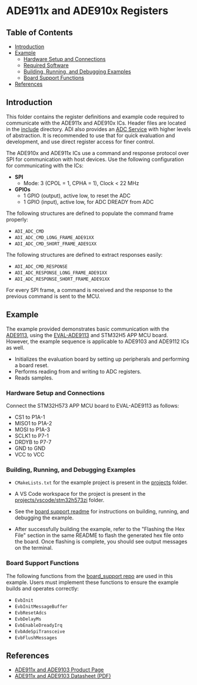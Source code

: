 ﻿# ADE911x and ADE910x Registers

## Table of Contents

- [Introduction](#introduction)
- [Example](#example)
  - [Hardware Setup and Connections](#hardware-setup-and-connections)
  - [Required Software](#required-software)
  - [Building, Running, and Debugging Examples](#building-running-and-debugging-examples)
  - [Board Support Functions](#board-support-functions)
- [References](#references)


## Introduction

This folder contains the register definitions and example code required to communicate with the ADE911x and ADE910x ICs. Header files are located in the [include](include) directory. ADI also provides an [ADC Service](https://github.com/analogdevicesinc/energy-adc-service) with higher levels of abstraction. It is recommended to use that for quick evaluation and development, and use direct register access for finer control.

The ADE910x and ADE911x ICs use a command and response protocol over SPI for communication with host devices. Use the following configuration for communicating with the ICs:

- **SPI**
  - Mode: 3 (CPOL = 1, CPHA = 1), Clock < 22 MHz
- **GPIOs**
  - 1 GPIO (output), active low, to reset the ADC
  - 1 GPIO (input), active low, for ADC DREADY from ADC

The following structures are defined to populate the command frame properly:

- `ADI_ADC_CMD`
- `ADI_ADC_CMD_LONG_FRAME_ADE91XX`
- `ADI_ADC_CMD_SHORT_FRAME_ADE91XX`

The following structures are defined to extract responses easily:

- `ADI_ADC_CMD_RESPONSE`
- `ADI_ADC_RESPONSE_LONG_FRAME_ADE91XX`
- `ADI_ADC_RESPONSE_SHORT_FRAME_ADE91XX`

For every SPI frame, a command is received and the response to the previous command is sent to the MCU.

## Example

The example provided demonstrates basic communication with the [ADE9113](https://www.analog.com/en/products/ade9113.html), using the [EVAL-ADE9113](https://www.analog.com/en/resources/evaluation-hardware-and-software/evaluation-boards-kits/eval-ade9113.html) and STM32H5 APP MCU board. However, the example sequence is applicable to ADE9103 and ADE9112 ICs as well.

- Initializes the evaluation board by setting up peripherals and performing a board reset.
- Performs reading from and writing to ADC registers.
- Reads samples.

### Hardware Setup and Connections

Connect the STM32H573 APP MCU board to EVAL-ADE9113 as follows:
- CS1 to P1A-1
- MISO1 to P1A-2
- MOSI to P1A-3
- SCLK1 to P7-1
- DRDYB to P7-7
- GND to GND
- VCC to VCC


### Building, Running, and Debugging Examples

- `CMakeLists.txt` for the example project is present in the [projects](examples/projects/) folder.
- A VS Code workspace for the project is present in the [projects/vscode/stm32h573zi](examples/projects/vscode/stm32h573zi/) folder.
- See the [board support readme](https://github.com/analogdevicesinc/energy-board-support/blob/main/stm/app_mcu_h5/readme.md) for instructions on building, running, and debugging the example.

- After successfully building the example, refer to the "Flashing the Hex File" section in the same README to flash the generated hex file onto the board. Once flashing is complete, you should see output messages on the terminal.

### Board Support Functions

The following functions from the [board_support repo](https://github.com/analogdevicesinc/energy-board-support/tree/main/generic/include) are used in this example. Users must implement these functions to ensure the example builds and operates correctly:

- `EvbInit`
- `EvbInitMessageBuffer`
- `EvbResetAdcs`
- `EvbDelayMs`
- `EvbEnableDreadyIrq`
- `EvbAdeSpiTransceive`
- `EvbFlushMessages`


## References

- [ADE911x and ADE9103 Product Page](https://www.analog.com/en/products/ade9113.html)
- [ADE911x and ADE9103 Datasheet (PDF)](https://www.analog.com/media/en/technical-documentation/data-sheets/ade9103-ade9112-ade9113.pdf)